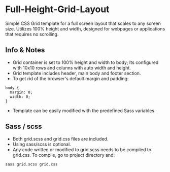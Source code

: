 # Full-Height-Grid-Layout
Simple CSS Grid template for a full screen layout that scales to any screen size. Utilizes 100% height and width, designed for webpages or applications that requires no scrolling.

## Info &amp; Notes
- Grid container is set to 100% height and width to body; Its configured with 10x10 rows and colunns with auto width and height.
- Grid template includes header, main body and footer section. 
- To get rid of the browser's default margin and padding:
```
body {
  margin: 0;
  width: 0;
}
```  
- Template can be easily modified with the predefined Sass variables.  


## Sass / scss
- Both grid.scss and grid.css files are included. 
- Using sass/scss is optional.
- Any code written or modified to grid.scss needs to be compiled to grid.css. To compile, go to project directory and: 
```
sass grid.scss grid.css
```
